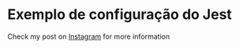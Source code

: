 # Exemplo de configuração do Jest

Check my post on [Instagram](https://www.instagram.com/p/CF8PgVis28k) for more information
